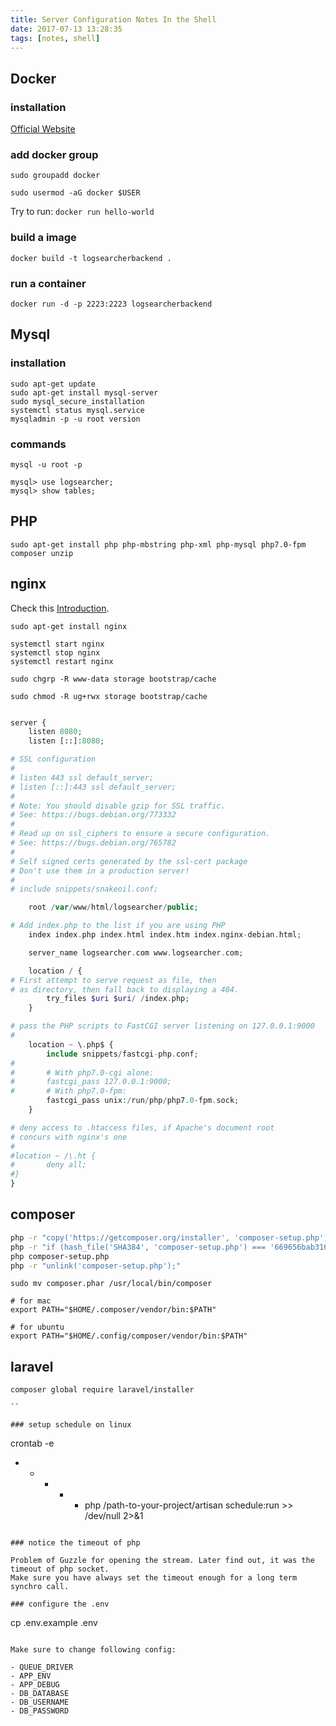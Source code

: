 ```yaml
---
title: Server Configuration Notes In the Shell
date: 2017-07-13 13:28:35
tags: [notes, shell]
---
```


## Docker

### installation

[Official Website](https://docs.docker.com/engine/installation/linux/docker-ce/ubuntu)


### add docker group

`sudo groupadd docker`

`sudo usermod -aG docker $USER`

Try to run: `docker run hello-world`

### build a image

`docker build -t logsearcherbackend .`

### run a container

`docker run -d -p 2223:2223 logsearcherbackend`


## Mysql

### installation
```
sudo apt-get update
sudo apt-get install mysql-server
sudo mysql_secure_installation
systemctl status mysql.service
mysqladmin -p -u root version
```

### commands

```
mysql -u root -p
```

```
mysql> use logsearcher;
mysql> show tables;
```

## PHP

```
sudo apt-get install php php-mbstring php-xml php-mysql php7.0-fpm composer unzip
```

## nginx

Check this [Introduction](https://www.digitalocean.com/community/tutorials/how-to-deploy-a-laravel-application-with-nginx-on-ubuntu-16-04).

```
sudo apt-get install nginx

systemctl start nginx
systemctl stop nginx
systemctl restart nginx

sudo chgrp -R www-data storage bootstrap/cache

sudo chmod -R ug+rwx storage bootstrap/cache

```

```php /etc/nginx/conf.d/logsearcher.com

server {
    listen 8080;
    listen [::]:8080;

# SSL configuration
#
# listen 443 ssl default_server;
# listen [::]:443 ssl default_server;
#
# Note: You should disable gzip for SSL traffic.
# See: https://bugs.debian.org/773332
#
# Read up on ssl_ciphers to ensure a secure configuration.
# See: https://bugs.debian.org/765782
#
# Self signed certs generated by the ssl-cert package
# Don't use them in a production server!
#
# include snippets/snakeoil.conf;

    root /var/www/html/logsearcher/public;

# Add index.php to the list if you are using PHP
    index index.php index.html index.htm index.nginx-debian.html;

    server_name logsearcher.com www.logsearcher.com;

    location / {
# First attempt to serve request as file, then
# as directory, then fall back to displaying a 404.
        try_files $uri $uri/ /index.php;
    }

# pass the PHP scripts to FastCGI server listening on 127.0.0.1:9000
#
    location ~ \.php$ {
        include snippets/fastcgi-php.conf;
#
#       # With php7.0-cgi alone:
#       fastcgi_pass 127.0.0.1:9000;
#       # With php7.0-fpm:
        fastcgi_pass unix:/run/php/php7.0-fpm.sock;
    }

# deny access to .htaccess files, if Apache's document root
# concurs with nginx's one
#
#location ~ /\.ht {
#       deny all;
#}
}

```

## composer

```bash
php -r "copy('https://getcomposer.org/installer', 'composer-setup.php');"
php -r "if (hash_file('SHA384', 'composer-setup.php') === '669656bab3166a7aff8a7506b8cb2d1c292f042046c5a994c43155c0be6190fa0355160742ab2e1c88d40d5be660b410') { echo 'Installer verified'; } else { echo 'Installer corrupt'; unlink('composer-setup.php'); } echo PHP_EOL;"
php composer-setup.php
php -r "unlink('composer-setup.php');"
```

```
sudo mv composer.phar /usr/local/bin/composer
```

```vim .bashrc
# for mac
export PATH="$HOME/.composer/vendor/bin:$PATH"

# for ubuntu 
export PATH="$HOME/.config/composer/vendor/bin:$PATH"
```

## laravel

```
composer global require laravel/installer

``

### setup schedule on linux

```
crontab -e
* * * * * php /path-to-your-project/artisan schedule:run >> /dev/null 2>&1
```

### notice the timeout of php

Problem of Guzzle for opening the stream. Later find out, it was the timeout of php socket.
Make sure you have always set the timeout enough for a long term synchro call.

### configure the .env

```
cp .env.example .env

```

Make sure to change following config:

- QUEUE_DRIVER
- APP_ENV
- APP_DEBUG
- DB_DATABASE
- DB_USERNAME
- DB_PASSWORD



